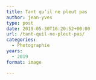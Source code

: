 ```yaml
---
title: Tant qu’il ne pleut pas
author: jean-yves
type: post
date: 2019-05-30T16:20:52+00:00
url: /tant-quil-ne-pleut-pas/
categories:
  - Photographie
years:
  - 2019
format: image

---
```

